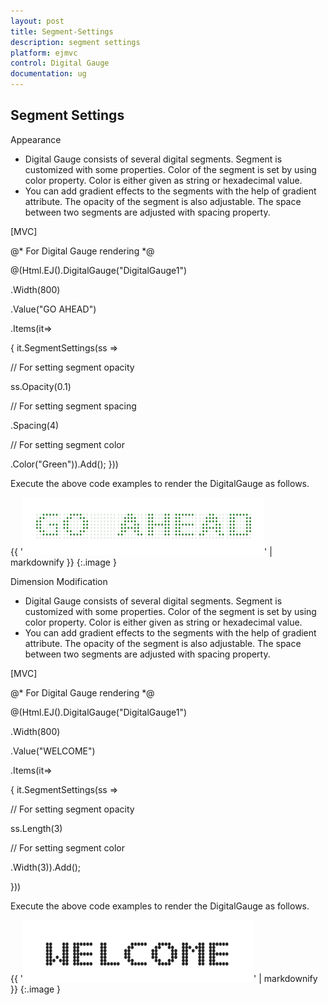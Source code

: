 ```yaml
---
layout: post
title: Segment-Settings
description: segment settings
platform: ejmvc
control: Digital Gauge
documentation: ug
---
```


## Segment Settings

Appearance

* Digital Gauge consists of several digital segments. Segment is customized with some properties. Color of the segment is set by using color property. Color is either given as string or hexadecimal value. 
* You can add gradient effects to the segments with the help of gradient attribute. The opacity of the segment is also adjustable. The space between two  segments are adjusted with spacing property.



[MVC]

@* For Digital Gauge rendering *@



@(Html.EJ().DigitalGauge("DigitalGauge1")

.Width(800)

.Value("GO AHEAD")

.Items(it=>

{ it.SegmentSettings(ss =>

// For setting segment opacity

ss.Opacity(0.1)

// For setting segment spacing

.Spacing(4)

// For setting segment color

.Color("Green")).Add();   }))



Execute the above code examples to render the DigitalGauge as follows.



{{ '![](Segment-Settings_images/Segment-Settings_img1.png)' | markdownify }}
{:.image }


Dimension Modification

* Digital Gauge consists of several digital segments. Segment is customized with some properties. Color of the segment is set by using color property. Color is either given as string or hexadecimal value. 
* You can add gradient effects to the segments with the help of gradient attribute. The opacity of the segment is also adjustable. The space between two  segments are adjusted with spacing property.





[MVC]

@* For Digital Gauge rendering *@

@(Html.EJ().DigitalGauge("DigitalGauge1")

.Width(800)

.Value("WELCOME")

.Items(it=>

{ it.SegmentSettings(ss =>

// For setting segment opacity

ss.Length(3)

// For setting segment color

.Width(3)).Add();

}))



Execute the above code examples to render the DigitalGauge as follows.



{{ '![](Segment-Settings_images/Segment-Settings_img2.png)' | markdownify }}
{:.image }


